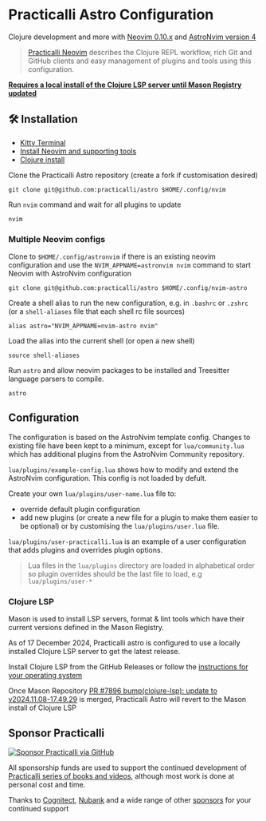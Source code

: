 # Practicalli Astro Configuration

Clojure development and more with [Neovim 0.10.x](https://neovim.org/) and [AstroNvim version 4](https://github.com/AstroNvim/AstroNvim)

> [Practicalli Neovim](https://practical.li/neovim/) describes the Clojure REPL workflow, rich Git and GitHub clients and easy management of plugins and tools using this configuration.

**[Requires a local install of the Clojure LSP server until Mason Registry updated](#clojure-lsp)**

## 🛠️ Installation

- [Kitty Terminal](https://practical.li/engineering-playbook/command-line/kitty-terminal/)
- [Install Neovim and supporting tools](https://practical.li/neovim/install/neovim/)
- [Clojure install](https://practical.li/clojure/install/)

Clone the Practicalli Astro repository (create a fork if customisation desired)

```shell
git clone git@github.com:practicalli/astro $HOME/.config/nvim
```

Run `nvim` command and wait for all plugins to update

```shell
nvim
```

### Multiple Neovim configs

Clone to `$HOME/.config/astronvim` if there is an existing neovim configuration and use the `NVIM_APPNAME=astronvim nvim` command to start Neovim with AstroNvim configuration

```shell
git clone git@github.com:practicalli/astro $HOME/.config/nvim-astro
```

Create a shell alias to run the new configuration, e.g. in `.bashrc` or `.zshrc` (or a `shell-aliases` file that each shell rc file sources)

```config
alias astro="NVIM_APPNAME=nvim-astro nvim"
```

Load the alias into the current shell (or open a new shell)

```shell
source shell-aliases
```

Run `astro` and allow neovim packages to be installed and Treesitter language parsers to compile.

```shell
astro
```

## Configuration

The configuration is based on the AstroNvim template config.  Changes to existing file have been kept to a minimum, except for `lua/community.lua` which has additional plugins from the AstroNvim Community repository.

`lua/plugins/example-config.lua` shows how to modify and extend the AstroNvim configuration.  This config is not loaded by defult.

Create your own `lua/plugins/user-name.lua` file to:

- override default plugin configuration
- add new plugins (or create a new file for a plugin to make them easier to be optional) or by customising the `lua/plugins/user.lua` file.

`lua/plugins/user-practicalli.lua` is an example of a user configuration that adds plugins and overrides plugin options.

> Lua files in the `lua/plugins` directory are loaded in alphabetical order so plugin overrides should be the last file to load, e.g `lua/plugins/user-*`


### Clojure LSP

Mason is used to install LSP servers, format & lint tools which have their current versions defined in the Mason Registry.

As of 17 December 2024, Practicalli astro is configured to use a locally installed Clojure LSP server to get the latest release.

Install Clojure LSP from the GitHub Releases or follow the [instructions for your operating system](https://clojure-lsp.io/installation/)

Once Mason Repository [PR #7896 bump(clojure-lsp): update to v2024.11.08-17.49.29](https://github.com/mason-org/mason-registry/pull/7896) is merged, Practicalli Astro will revert to the Mason install of Clojure LSP


## Sponsor Practicalli

[![Sponsor Practicalli via GitHub](https://raw.githubusercontent.com/practicalli/graphic-design/live/buttons/practicalli-github-sponsors-button.png)](https://github.com/sponsors/practicalli-johnny/)

All sponsorship funds are used to support the continued development of [Practicalli series of books and videos](https://practical.li/), although most work is done at personal cost and time.

Thanks to [Cognitect](https://www.cognitect.com/), [Nubank](https://nubank.com.br/) and a wide range of other [sponsors](https://github.com/sponsors/practicalli-johnny#sponsors) for your continued support
